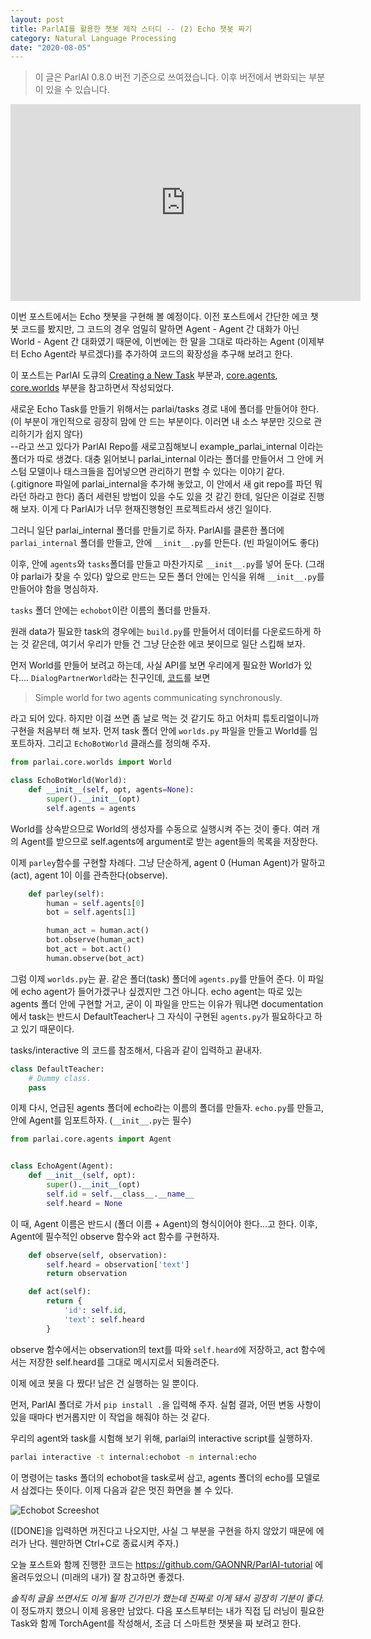```yaml
---
layout: post
title: ParlAI를 활용한 챗봇 제작 스터디 -- (2) Echo 챗봇 짜기
category: Natural Language Processing
date: "2020-08-05"
---
```


> 이 글은 ParlAI 0.8.0 버전 기준으로 쓰여졌습니다. 이후 버전에서 변화되는 부분이 있을 수 있습니다.

<iframe width="560" height="315" src="https://www.youtube.com/embed/bFNAKvNY33w" frameborder="0" allow="accelerometer; autoplay; encrypted-media; gyroscope; picture-in-picture" allowfullscreen></iframe>

이번 포스트에서는 Echo 챗봇을 구현해 볼 예정이다.
이전 포스트에서 간단한 에코 챗봇 코드를 봤지만, 그 코드의 경우 엄밀히 말하면 Agent - Agent 간 대화가 아닌
World - Agent 간 대화였기 때문에, 이번에는 한 말을 그대로 따라하는 Agent (이제부터 Echo Agent라 부르겠다)를 추가하여
코드의 확장성을 추구해 보려고 한다.

이 포스트는 ParlAI 도큐의 [Creating a New Task](https://parl.ai/docs/tutorial_task.html#creating-a-new-task-the-more-complete-way) 부분과,
[core.agents](https://parl.ai/docs/agents.html), [core.worlds](https://parl.ai/docs/worlds.html) 부분을 참고하면서 작성되었다.

새로운 Echo Task를 만들기 위해서는 parlai/tasks 경로 내에 폴더를 만들어야 한다.
(이 부분이 개인적으로 굉장히 맘에 안 드는 부분이다. 이러면 내 소스 부분만 깃으로 관리하기가 쉽지 않다)  
--라고 쓰고 있다가 ParlAI Repo를 새로고침해보니 example_parlai_internal 이라는 폴더가 따로 생겼다.
대충 읽어보니 parlai_internal 이라는 폴더를 만들어서 그 안에 커스텀 모델이나 태스크들을 집어넣으면 관리하기 편할 수 있다는 이야기 같다.
(.gitignore 파일에 parlai_internal을 추가해 놓았고, 이 안에서 새 git repo를 파던 뭐라던 하라고 한다)
좀더 세련된 방법이 있을 수도 있을 것 같긴 한데, 일단은 이걸로 진행해 보자. 이게 다 ParlAI가 너무 현재진행형인 프로젝트라서 생긴 일이다.

그러니 일단 parlai_internal 폴더를 만들기로 하자. ParlAI를 클론한 폴더에 `parlai_internal` 폴더를 만들고,
안에 `__init__.py`를 만든다. (빈 파일이어도 좋다)

이후, 안에 `agents`와 `tasks`폴더를 만들고 마찬가지로 `__init__.py`를 넣어 둔다. (그래야 parlai가 찾을 수 있다)
앞으로 만드는 모든 폴더 안에는 인식을 위해 `__init__.py`를 만들어야 함을 명심하자.

`tasks` 폴더 안에는 `echobot`이란 이름의 폴더를 만들자.

원래 data가 필요한 task의 경우에는 `build.py`를 만들어서 데이터를 다운로드하게 하는 것 같은데,
여기서 우리가 만들 건 그냥 단순한 에코 봇이므로 일단 스킵해 보자.

먼저 World를 만들어 보려고 하는데, 사실 API를 보면 우리에게 필요한 World가 있다....
`DialogPartnerWorld`라는 친구인데, [코드](https://github.com/facebookresearch/ParlAI/blob/a7c600ed674d7a6021ea6244b5d09814d2e05093/parlai/core/worlds.py#L309-L430)를 보면

> Simple world for two agents communicating synchronously.

라고 되어 있다. 하지만 이걸 쓰면 좀 날로 먹는 것 같기도 하고 어차피 튜토리얼이니까 구현을 처음부터 해 보자.
먼저 task 폴더 안에 `worlds.py` 파일을 만들고 World를 임포트하자. 그리고 `EchoBotWorld` 클래스를 정의해 주자.

```python
from parlai.core.worlds import World

class EchoBotWorld(World):
    def __init__(self, opt, agents=None):
        super().__init__(opt)
        self.agents = agents
```

World를 상속받으므로 World의 생성자를 수동으로 실행시켜 주는 것이 좋다.
여러 개의 Agent를 받으므로 self.agents에 argument로 받는 agent들의 목록을 저장한다.

이제 `parley`함수를 구현할 차례다. 그냥 단순하게, agent 0 (Human Agent)가 말하고(act), agent 1이 이를 관측한다(observe).

```python
    def parley(self):
        human = self.agents[0]
        bot = self.agents[1]

        human_act = human.act()
        bot.observe(human_act)
        bot_act = bot.act()
        human.observe(bot_act)
```

그럼 이제 `worlds.py`는 끝. 같은 폴더(task) 폴더에 `agents.py`를 만들어 준다.
이 파일에 echo agent가 들어가겠구나 싶겠지만 그건 아니다. echo agent는 따로 있는 agents 폴더 안에 구현할 거고,
굳이 이 파일을 만드는 이유가 뭐냐면 documentation에서 task는 반드시 DefaultTeacher나 그 자식이 구현된 `agents.py`가 필요하다고
하고 있기 때문이다.

tasks/interactive 의 코드를 참조해서, 다음과 같이 입력하고 끝내자.

```python
class DefaultTeacher:
    # Dummy class.
    pass
```

이제 다시, 언급된 agents 폴더에 echo라는 이름의 폴더를 만들자. `echo.py`를 만들고, 안에 Agent를 임포트하자. (`__init__.py`는 필수)

```python
from parlai.core.agents import Agent


class EchoAgent(Agent):
    def __init__(self, opt):
        super().__init__(opt)
        self.id = self.__class__.__name__
        self.heard = None
```

이 때, Agent 이름은 반드시 (폴더 이름 + Agent)의 형식이어야 한다...고 한다.
이후, Agent에 필수적인 observe 함수와 act 함수를 구현하자.

```python
    def observe(self, observation):
        self.heard = observation['text']
        return observation

    def act(self):
        return {
            'id': self.id,
            'text': self.heard
        }
```

observe 함수에서는 observation의 text를 따와 `self.heard`에 저장하고,
act 함수에서는 저장한 self.heard를 그대로 메시지로서 되돌려준다.

이제 에코 봇을 다 짰다! 남은 건 실행하는 일 뿐이다.

먼저, ParlAI 폴더로 가서 `pip install .`을 입력해 주자. 실험 결과, 어떤 변동 사항이 있을 때마다 번거롭지만 이 작업을 해줘야 하는 것 같다.

우리의 agent와 task를 시험해 보기 위해, parlai의 interactive script를 실행하자.

```bash
parlai interactive -t internal:echobot -m internal:echo
```

이 명령어는 tasks 폴더의 echobot을 task로써 삼고, agents 폴더의 echo를 모델로서 삼겠다는 뜻이다.
이제 다음과 같은 멋진 화면을 볼 수 있다.

![Echobot Screeshot](/images/parlai-tutorial/echobot.png)

([DONE]을 입력하면 꺼진다고 나오지만, 사실 그 부분을 구현을 하지 않았기 때문에 에러가 난다. 웬만하면 Ctrl+C로 종료시켜 주자.)

오늘 포스트와 함께 진행한 코드는 https://github.com/GAONNR/ParlAI-tutorial 에 올려두었으니 (미래의 내가) 잘 참고하면 좋겠다.

_솔직히 글을 쓰면서도 이게 될까 긴가민가 했는데 진짜로 이게 돼서 굉장히 기분이 좋다._ 이 정도까지 했으니 이제 응용만 남았다.
다음 포스트부터는 내가 직접 딥 러닝이 필요한 Task와 함께 TorchAgent를 작성해서, 조금 더 스마트한 챗봇을 짜 보려고 한다.
